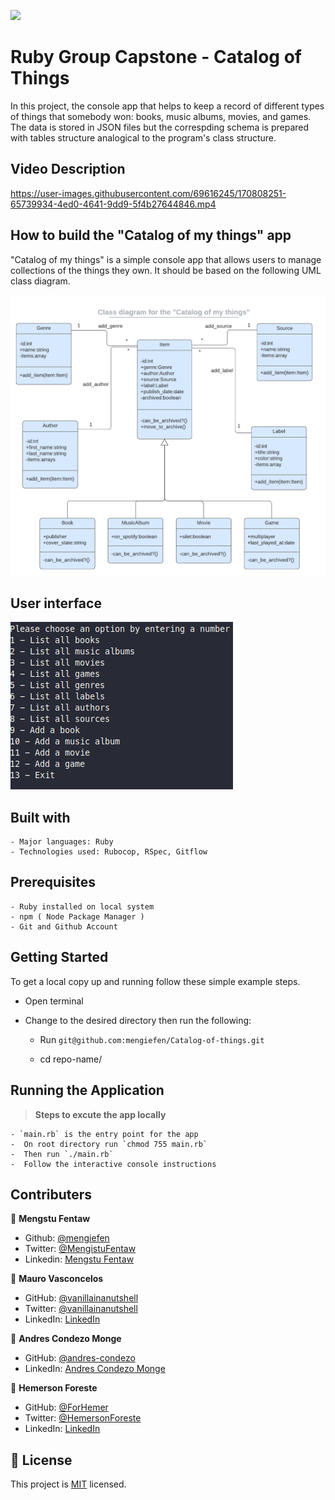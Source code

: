

![](https://img.shields.io/badge/Microverse-blueviolet) 

# Ruby Group Capstone - Catalog of Things

In this project, the console app that helps to keep a record of different types of things that somebody won: books, music albums, movies, and games.
The data is stored in JSON files but the correspding schema is prepared with tables structure analogical to the program's class structure.

## Video Description
https://user-images.githubusercontent.com/69616245/170808251-65739934-4ed0-4641-9dd9-5f4b27644846.mp4

## How to build the "Catalog of my things" app

"Catalog of my things" is a simple console app that allows users to manage collections of the things they own. It should be based on the following UML class diagram.

<p align="left">
  <img src="./images/catalog_of_my_things.png" alt="C=UML class diagram for catalog of things" />
</p>

## User interface


<p align="left">
  <img src="./images/ui.png" alt="UI for catalog of things" />
</p>

## Built with

    - Major languages: Ruby
    - Technologies used: Rubocop, RSpec, Gitflow

## Prerequisites

    - Ruby installed on local system
    - npm ( Node Package Manager )
    - Git and Github Account

## Getting Started

To get a local copy up and running follow these simple example steps.

- Open terminal
- Change to the desired directory then run the following:

  - Run `git@github.com:mengiefen/Catalog-of-things.git`

  - cd repo-name/ 
## Running the Application
>**Steps to excute the app locally**

    - `main.rb` is the entry point for the app
    -  On root directory run `chmod 755 main.rb`
    -  Then run `./main.rb` 
    -  Follow the interactive console instructions
  
## Contributers

👤 **Mengstu Fentaw**

- Github: [@mengiefen](https://github.com/mengiefen)
- Twitter: [@MengistuFentaw](https://twitter.com/MengistuFentaw)
- Linkedin: [Mengstu Fentaw](https://www.linkedin.com/in/mengefen/)

👤 **Mauro Vasconcelos**

- GitHub: [@vanillainanutshell](https://github.com/vanillainanutshell)
- Twitter: [@vanillainanutshell](https://www.linkedin.com/in/vanillainanutshell/)
- LinkedIn: [LinkedIn](https://www.linkedin.com/in/vanillainanutshell/)


👤 **Andres Condezo Monge**

- GitHub: [@andres-condezo](https://github.com/andres-condezo)
- LinkedIn: [Andres Condezo Monge](https://www.linkedin.com/in/andres-condezo/)

👤 **Hemerson Foreste**

- GitHub: [@ForHemer](https://github.com/ForHemer)
- Twitter: [@HemersonForeste](https://twitter.com/HemersonForeste)
- LinkedIn: [LinkedIn](https://linkedin.com/in/hemerson-foreste-890685197)



## 📝 License

This project is [MIT](./MIT.md) licensed.
